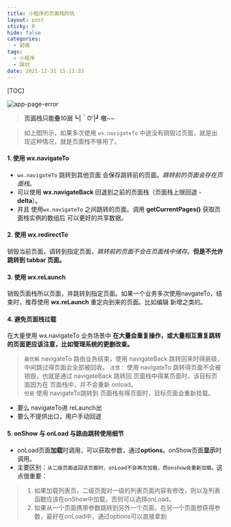 ```yaml
---
title: 小程序的页面栈的坑
layout: post
sticky: 0
hide: false
categories:
  - 前端
tags:
  - 小程序
  - 踩坑
date: 2021-12-31 15:11:33
---
```

[TOC]

![app-page-error](https://cdn.bazijun.top/img/miniapp-page-error.png)

> **页面栈只能叠10层┗|｀O′|┛ 嗷~~**

> 如上图所示，如果多次使用 `wx.navigateTo` 中途没有销毁过页面，就是出现这种情况，就是页面栈不够用了。

#### 1. 使用 wx.navigateTo
*  `wx.navigateTo`  跳转到其他页面 会保存跳转前的页面。*跳转前的页面会存在页面栈*。
*  可以使用 **wx.navigateBack** 回退到之前的页面栈（页面栈上限回退 - **delta**）。
*  并且 使用`wx.navigateTo`  之间跳转的页面。调用 
**getCurrentPages()** 获取页面栈实例的数组后 可以更好的共享数据。

#### 2. 使用 wx.redirectTo
销毁当前页面，调转到指定页面，*跳转前的页面不会在页面栈中储存*。**但是不允许跳转到 tabbar 页面。**

#### 3. 使用 wx.reLaunch
销毁页面栈所以页面，并跳转到指定页面。如果一个业务多次使用navgateTo，结束时，推荐使用 **wx.reLaunch** 重定向到来的页面。比如编辑 新增之类的。

#### 4. 避免页面栈过载
在大量使用 wx.navigateTo 业务场景中
**在大量会重复操作，或大量相互重复跳转的页面更应该注意，比如管理系统的更删改查。**
> `最优解` navigateTo 路由业务结束，使用 navigateBack 跳转回来时得层级，中间跳过得页面会全部被回收。
>  `注意：` 使用 navigateTo 跳转得页面不会被销毁，也就是通过 navigateBack 跳转回 页面栈中得某页面时，该目标页面因为在 页面栈中，并不会重新 onload。   
> `但是` 使用 navigateTo跳转到 页面栈有得页面时，目标页面会重新挂载。
* 要么 navigateTo进 reLaunch出
* 要么不提供出口，用户手动回退

#### 5. onShow 与 onLoad 与路由跳转使用细节

* onLoad页面**加载**时调用，可以获取参数，通过**options**。onShow页面**显示**时调用。 
* 主要区别：`从二级页面返回该页面时，onLoad不会再次加载，而onshow会重新加载。`这点很重要：
> 1. 如果加载列表页，二级页面对一级的列表页面内容有修改，则以及列表函数应该在onShow中加载，否则可以选择onLoad。
> 2. 如果从一个页面携带参数跳转到另外一个页面，在另一个页面想获得参数，最好在onLoad中，通过options可以直接拿到
